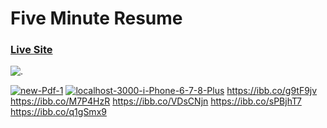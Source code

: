 # Five Minute Resume

### [Live Site](https://five-minute-resume.herokuapp.com/)

![.](https://i.ibb.co/ggW2t6w/localhost-3000-i-Phone-6-7-8-Plus.png)

<a href="https://ibb.co/g9tF9jv"><img src="https://i.ibb.co/3dSYdrf/new-Pdf-1.jpg" alt="new-Pdf-1" border="0" /></a>
<a href="https://ibb.co/q1gSmx9"><img src="https://i.ibb.co/ggW2t6w/localhost-3000-i-Phone-6-7-8-Plus.png" alt="localhost-3000-i-Phone-6-7-8-Plus" border="0" /></a>
https://ibb.co/g9tF9jv
https://ibb.co/M7P4HzR
https://ibb.co/VDsCNjn
https://ibb.co/sPBjhT7
https://ibb.co/q1gSmx9
